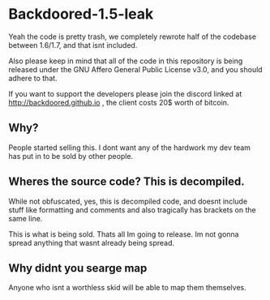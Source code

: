 # Backdoored-1.5-leak
Yeah the code is pretty trash, we completely rewrote half of the codebase between 1.6/1.7, and that isnt included.

Also please keep in mind that all of the code in this repository is being released under the GNU Affero General Public License v3.0, and you should adhere to that.

If you want to support the developers please join the discord linked at http://backdoored.github.io , the client costs 20$ worth of bitcoin.

## Why?
People started selling this. I dont want any of the hardwork my dev team has put in to be sold by other people.

## Wheres the source code? This is decompiled.
While not obfuscated, yes, this is decompiled code, and doesnt include stuff like formatting and comments and also tragically has brackets on the same line.

This is what is being sold. Thats all Im going to release. Im not gonna spread anything that wasnt already being spread.

## Why didnt you searge map
Anyone who isnt a worthless skid will be able to map them themselves.
